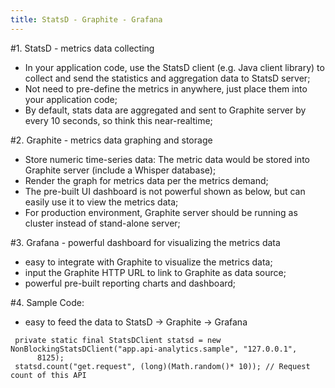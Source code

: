 ```yaml
---
title: StatsD - Graphite - Grafana
---
```

#1. StatsD - metrics data collecting

  - In your application code, use the StatsD client (e.g. Java client library) to collect and send the statistics and aggregation data to StatsD server;
  - Not need to pre-define the metrics in anywhere, just place them into your application code;
  - By default, stats data are aggregated and sent to Graphite server by every 10 seconds, so think this near-realtime;

#2. Graphite - metrics data graphing and storage
  - Store numeric time-series data: The metric data would be stored into Graphite server (include a Whisper database);
  - Render the graph for metrics data per the metrics demand;
  - The pre-built UI dashboard is not powerful shown as below, but can easily use it to view the metrics data;
  -  For production environment, Graphite server should be running as cluster instead of stand-alone server;



#3. Grafana - powerful dashboard for visualizing the metrics data
  - easy to integrate with Graphite to visualize the metrics data;
  - input the Graphite HTTP URL to link to Graphite as data source;
  - powerful pre-built reporting charts and dashboard;

#4.  Sample Code:
 - easy to feed the data to StatsD -> Graphite -> Grafana
```
 private static final StatsDClient statsd = new NonBlockingStatsDClient("app.api-analytics.sample", "127.0.0.1",
      8125);
 statsd.count("get.request", (long)(Math.random()* 10)); // Request count of this API
```
